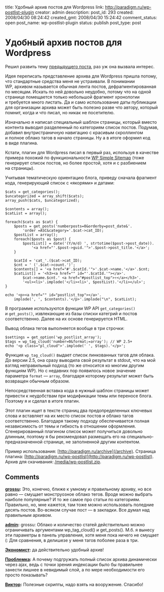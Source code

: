 title: Удобный архив постов для Wordpress
link: http://paradigm.ru/wp-postlist-plugin
creator: admin
description:
post_id: 293
created: 2008/04/30 08:24:42
created_gmt: 2008/04/30 15:24:42
comment_status: open
post_name: wp-postlist-plugin
status: publish
post_type: post

# Удобный архив постов для Wordpress

Решил развить тему [предыдущего поста](/2008/04/29/archive-updat/), раз уж она вызвала интерес.

Идея переписать представление архива для Wordpress пришла потому, что стандартные средства меня не устраивали. В понимании WP, архивом называется обычная лента постов, дефрагментированная по месяцам. Искать по ней довольно неудобно, потому что на одной странице помещается только небольшой фрагмент хронологии и требуется много листать. Да и само использование даты публикации для организации архива может быть полезно разве что автору, который помнит, когда и что писал, но никак не посетителю.

Изначально я написал специальный шаблон страницы, который вместо контента выводил разделенный по категориям список постов. Подумав, добавил внутристраничную навигацию с красивым скроллингом и полное облако тагов в начало страницы. Ну а в итоге оформил код в виде плагина.

Кстати, плагин для Wordpress писал в первый раз, используя в качестве примера похожий по функциональности [WP Simple Sitemap](http://b23.ru/pvb) (тоже генерирует список постов, но более простой, хотя и с разбиением на страницы).

Учитывая тематическую ориентацию блога, приведу сначала фрагмент кода, генерирующий список с «якорями» и датами:

    $cats = get_categories();
    $uncategorized = array_shift($cats);
    array_push($cats, $uncategorized);

    $contents = array();
    $catList = array();

    foreach($cats as $cat) {
        $posts = get_posts('numberposts=0&orderby=post_date&'.
            'order =ASC&category='.$cat->cat_ID);
        $postList = array();
        foreach($posts as $post) {
            $postList[] = date('(Y/m/d) ', strtotime($post->post_date)).
                '<a href="'.$post->guid.'">'.$post->post_title.'</a>';
        }

        $catId = 'cat_'.($cat->cat_ID);
        $cnt = ' ('.$cat->count.')';
        $contents[] = '<a href="#'.$catId.'">'.$cat->name.'</a>'.$cnt;
        $catList[] = '<h3><a href="" id="'.$catId.'"></a>'.
            $cat->name.$cnt.' <a href="#postlist_top">↑</a></h3>'.
            '<ul><li>'.implode('</li><li>', $postList).'</li></ul>';
    }

    echo '<p><a href="" id="postlist_top"></a>'.
        implode(', ', $contents).'</p>'.implode("\n", $catList);

В программе используются функции WP API `get_categories()` и `get_posts()`, извлекающие из базы списки категрий и постов соответственно. Далее на их основе генерируется HTML.

Вывод облака тегов выполняется вообще в три строчки:

    $settings = get_option('wp_postlist_array');
    $tags = wp_tag_cloud('number=0&format;=array'); // WP 2.5+
    echo '<p class="pl_cloud">'.implode(' ', $tags).'</p>';

Функция `wp_tag_cloud()` выдает список линкованных тагов для облака. До версии 2.5, она сразу выводила свой результат в stdout, что на мой взгляд неправильный подход (то же относится ко многим другим функциям WP). Но с недавних пор появилось новое значение параметра `format` — `array`, благодаря которому результат может быть возвращен обычным образом.

Непосредственная вставка кода в нужный шаблон страницы может привести к неудобствам при модификации темы или переносе блога. Поэтому я и сделал в итоге плагин.

Этот плагин ищет в тексте страниц два предопределенных ключевых слова и вставляет на их место список постов и облако тагов соответственно. Благодаря такому подходу обеспечивается полная независимость от темы и гибкость в отношении оформления. Сгенерированный плагином список может получиться довольно длинным, поэтому я бы рекомендовал размещать его на специально-предназначенной странице, не заполненной другим контентом.

Пример использования: [http://paradigm.ru/archive](/archive). Страница плагина: [http://paradigm.ru/wp-postlist](http://paradigm.ru/wp-postlist). Архив для скачивания: [/media/wp-postlist.zip](/media/wp-postlist.zip).

## Comments

**[grossu](#639 "2008/04/30 12:49:56"):** Это, конечно, ближе к умному и правильному архиву, но все равно — смущает монструозное облако тегов. Вроде можно выбрать наиболе популярные? И то же самое про статьи по категориям. Правильно, но, мне кажется, там тоже можно использовать поледние десять постов. Во-всяком случае пост — в закладки. Все думал над правильным архивом.

**[admin](#640 "2008/04/30 14:03:50"):** grossu: Облако и количество статей действительно можно ограничивать аргументами wp_tag_cloud() и get_posts(). М.б. я вынесу эти параметры в панель управления, хотя меня пока ничего не смущает (: Для сравнения, в делишезе у меня тагов поболее раза в три.

**[Экономист](#642 "2008/05/01 02:26:30"):** да действительно удобный архив!

**[Проблемка](#653 "2008/05/02 13:10:08"):** А почему подгружать полный список архива динамически через ajax, ведь с точки зрения индексации было бы правильнее занести лишнее в невидимый слой, а по мере необходимости его просто показывать?

**[Виктор](#813 "2008/05/26 15:28:30"):** Полезные скрипты, надо взять на вооружение. Спасибо!

